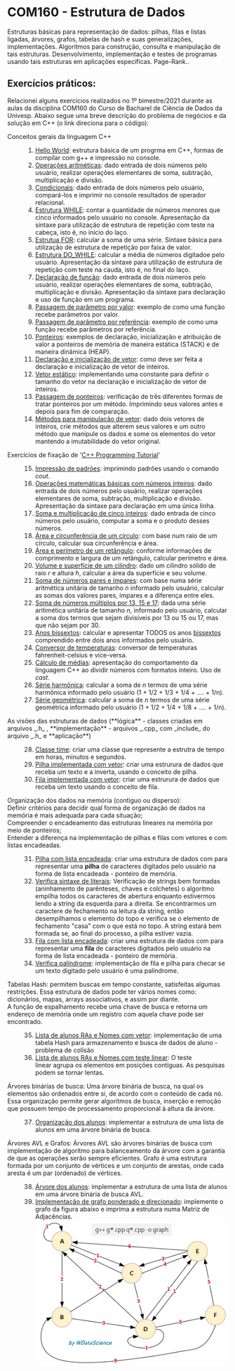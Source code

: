 # COM160 - Estrutura de Dados

Estruturas básicas para representação de dados: pilhas, filas e listas ligadas, árvores, grafos, tabelas de hash e
suas generalizações, implementações. Algoritmos para construção, consulta e manipulação de tais estruturas.
Desenvolvimento, implementação e testes de programas usando tais estruturas em aplicações específicas. Page-Rank.. 

## Exercícios práticos:

Relacionei alguns exercícios realizados no 1º bimestre/2021 durante as aulas da disciplina COM160 do Curso de Bacharel de Ciência de Dados da Univesp. Abaixo segue uma breve descrição do problema de negócios e da solução em C++ (o link direciona para o código):

<dl>
<dt>Conceitos gerais da linguagem C++</dt>
<dd>

1. [Hello World](Sem1/helloworld.cpp): estrutura básica de um progrma em C++, formas de compilar com g++ e impressão no console.
2. [Operações aritméticas](Sem1/operacoes_matematicas.cpp): dado entrada de dois números pelo usuário, realizar operações elementares de soma, subtração, multiplicação e divisão.
3. [Condicionais](Sem1/condicionais.cpp): dado entrada de dois números pelo usuário, compará-los e imprimir no console resultados de operador relacional.
4. [Estrutura WHILE](Sem1/repeticao_while.cpp): contar a quantidade de números menores que cinco informados pelo usuário no console. Apresentação da sintaxe para utilização de estrutura de repetição com teste na cabeça, isto é, no início do laço.
5. [Estrutua FOR](Sem1/repeticao_for.cpp): calcular a soma de uma série. Sintaxe básica para utilização de estrutura de repetição por faixa de valor.
6. [Estrutura DO_WHILE](Sem1/repeticao_do_while.cpp): calcular a média de números digitadoe pelo usuário. Apresentação da sintaxe para utilização de estrutura de repetição com teste na cauda, isto é, no final do laço.
7. [Declaração de função](Sem1/declaracao_funcao.cpp): dado entrada de dois números pelo usuário, realizar operações elementares de soma, subtração, multiplicação e divisão. Apresentação da sintaxe para declaração e uso de função em um programa.
8. [Passagem de parâmetro por valor](Sem1/parametro_valor.cpp): exemplo de como uma função recebe parâmetros por valor.
9. [Passagem de parâmetro por referência](Sem1/parametro_referencia.cpp): exemplo de como uma função recebe parâmetros por referência.
10. [Ponteiros](Sem1/ponteiros.cpp): exemplos de declaração, inicialização e atribuição de valor a ponteiros de memória de maneira estática (STACK)  e de maneira dinâmica (HEAP).
11. [Declaração e inicialização de vetor](Sem1/vetores_bas.cpp): como deve ser feita a declaração e inicialização de vetor de inteiros.
12. [Vetor estático](Sem1/vetores_cte.cpp): implementando uma constante para definir o tamanho do vetor na declaração e inicialização de vetor de inteiros.
13. [Passagem de ponteiros](Sem1/passagem_ponteiro.cpp): verificação de três diferentes formas de tratar ponteiros por um método. Imprimindo seus valores antes e depois para fim de comparação.
14. [Métodos para manipulação de vetor](Sem1/modifica_vetor.cpp): dado dois vetores de inteiros, crie métodos que alterem seus valores e um outro método que manipule os dados e some os elementos do vetor mantendo a imutabilidade do vetor original.
</dd>

<dt>Exercícios de fixação de '<a href= "https://www3.ntu.edu.sg/home/ehchua/programming/cpp/cp0_Introduction.html" target="_blank">C++ Programming Tutorial</a>'</dt>
<dd>

15. [Impressão de padrões](Sem1/PrintPatternX.cpp): imprimindo padrões usando o comando _cout_.
16. [Operações matemáticas básicas com números inteiros](Sem1/Add2Numbers.cpp): dado entrada de dois números pelo usuário, realizar operações elementares de soma, subtração, multiplicação e divisão. Apresentação da sintaxe para declaração em uma única linha. 
17. [Soma e multiplicação de cinco inteiros](Sem1/FiveIntegerArithmetic.cpp): dado entrada de cinco números pelo usuário, computar a soma e o produto desses números.
18. [Área e circunferência de um círculo](Sem1/CircleComputation.cpp): com base num raio de um círculo, calcular sua circunferência e área.
19. [Área e perímetro de um retângulo](Sem1/RetanguleComputation.cpp): conforme informações de comprimento e largura de um retângulo, calcular perímetro e área.
20. [Volume e superfície de um cilindro](Sem1/CylinderComputation.cpp): dado um cilindro sólido de raio _r_ e altura _h_, calcular a área da superfície e seu volume.
21. [Soma de números pares e ímpares](Sem1/SumOddEven.cpp): com base numa série aritmética unitária de tamanho _n_ informado pelo usuário, calcular as somas dos valores pares, ímpares e a diferença entre eles. 
22. [Soma de números múltiplos por 13, 15 e 17](Sem1/SumDivisibleBy13_15_17.cpp): dada uma série aritimética unitária de tamanho _n_, informado pelo usuário, calcular a soma dos termos que sejam divisíveis por 13 ou 15 ou 17, mas que não sejam por 30.
23. [Anos bissextos](Sem1/ShowLeapYears.cpp): calcular e apresentar TODOS os anos [bissextos](https://pt.wikipedia.org/wiki/Ano_bissexto) comprendido entre dois anos informados pelo usuário.
24. [Conversor de temperaturas](Sem1/ConvertTemperature.cpp): conversor de temperaturas fahrenheit-celsius e vice-versa.
25. [Cálculo de médias](Sem1/TestCastingAverage.cpp): apresentação do comportamento da linguagem C++ ao dividir números com formatos inteiro. Uso de _cast_.
26. [Série harmônica](Sem1/HarmonicSeriesSum.cpp): calcular a soma de _n_ termos de uma série harmônica informado pelo usuário (1 + 1/2 + 1/3 + 1/4 + .... + 1/n).
27. [Série geométrica](Sem1/GeometricSeriesSum.cpp): calcular a soma de _n_ termos de uma série geométrica informado pelo usuário (1 + 1/2 + 1/4 + 1/8 + .... + 1/n).
</dd>

<dt>As visões das estruturas de dados (**lógica** - classes criadas em arquivos _.h_ , **implementação** - arquivos _.cpp_ com _include_ do arquivo _.h_ e **aplicação**)</dt>
<dd>

28. [Classe time](Sem2/time_main.cpp): criar uma classe que represente a estrutra de tempo em horas, minutos e segundos.
29. [Pilha implementada com vetor](Sem2/stack_test.cpp): criar uma estrurura de dados que receba um texto e a inverta, usando o conceito de pilha.
30. [Fila implementada com vetor](Sem2/queue_test.cpp): criar uma estrurura de dados que receba um texto usando o conceito de fila.
</dd>

<dt>Organização dos dados na memória (contíguo ou disperso):<br/>
Definir critérios para decidir qual forma de organização de dados na memória é mais adequada para cada situação;<br/>
Compreender o encadeamento das estruturas lineares na memória por meio de ponteiros;<br/>
Entender a diferença na implementação de pilhas e filas com vetores e com listas encadeadas.</dt>
<dd>

31. [Pilha com lista encadeada](Sem3/stack_test.cpp): criar uma estrutura de dados com para representar uma **pilha** de caracteres digitados pelo usuário na forma de lista encadeada - ponteiro de memória.
32. [Verifica sintaxe de literais](Sem3/checkSintaxe.cpp): Verificação de strings bem formadas (aninhamento de parênteses, chaves e colchetes) o algoritmo empilha todos os caracteres de abertura enquanto estivermos lendo a string da esquerda para a direita. Se encontrarmos um caractere de fechamento na leitura da string, então desempilhamos o elemento do topo e verifica se o elemento de fechamento "casa" com o que está no topo. A string estará bem formada se, ao final do processo, a pilha estiver vazia.
33. [Fila com lista encadeada](Sem3/queue_test.cpp): criar uma estrutura de dados com para representar uma **fila** de caracteres digitados pelo usuário na forma de lista encadeada - ponteiro de memória.
34. [Verifica palíndrome](Sem3/palindrome.cpp): implementação de fila e pilha para checar se um texto digitado pelo usuário é uma palíndrome.
</dd>

<dt>Tabelas Hash: permitem buscas em tempo constante, satisfeitas algumas restrições. Essa estrutura de dados pode ter vários nomes como: dicionários, mapas, arrays associativos, e assim por diante.<br />
A função de espalhamento recebe uma chave de busca e retorna um endereço de memória onde um registro com aquela chave pode ser encontrado.</dt>
<dd>

35. [Lista de alunos RAs e Nomes com vetor](Sem4/hash_basic.cpp): implementação de uma tabela Hash para armazenamento e busca de dados de aluno - problema de colisão
36. [Lista de alunos RAs e Nomes com teste linear](Sem4/hash_linear.cpp): O teste linear agrupa os elementos em posições contíguas. As pesquisas podem se tornar lentas.
</dd>

<dt>Árvores binárias de busca: Uma árvore binária de busca, na qual os elementos são ordenados entre si, de acordo com o conteúdo de cada nó. Essa organização permite gerar algoritmos de busca, inserção e remoção que possuem tempo de processamento proporcional à altura da árvore.</dt>
<dd>

37. [Organização dos alunos](Sem5/tree_app.cpp): implementar a estrutura de uma lista de alunos em uma árvore binária de busca.
</dd>

<dt>Árvores AVL e Grafos: Árvores AVL são árvores binárias de busca com implementação de algorítmo para balanceamento da árvore com a garantia de que as operações serão sempre eficientes. Grafo é uma estrutura formada por um conjunto de vértices e um conjunto de arestas, onde cada aresta é um par (ordenado) de vértices.</dt>
<dd>

38. [Árvore dos alunos](Sem6/tree_app.cpp): implementar a estrutura de uma lista de alunos em uma árvore binária de busca AVL.
39. [Implementação de grafo ponderado e direcionado](Sem6/graph_app.cpp): implemente o grafo da figura abaixo e imprima a estrutura numa Matriz de Adjacências.<br />
<img src="./Sem6/Graph_Sample.JPG" alt="Graph Sample" width="500"></a>
</dd>

</dl>